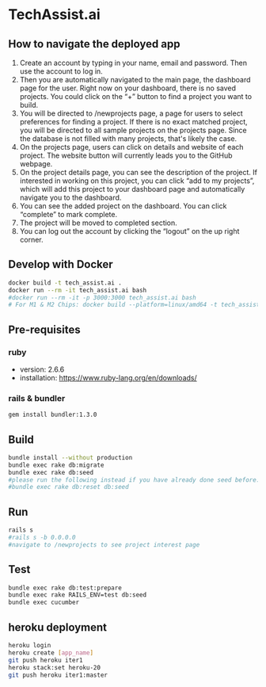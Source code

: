 # TechAssist.ai

## How to navigate the deployed app

1. Create an account by typing in your name, email and password. Then use the account to log in.
2. Then you are automatically navigated to the main page, the dashboard page for the user. Right now on your dashboard, there is no saved projects. You could click on the “+” button to find a project you want to build.
3. You will be directed to /newprojects page, a page for users to select preferences for finding a project. If there is no exact matched project, you will be directed to all sample projects on the projects page. Since the database is not filled with many projects, that's likely the case.
4. On the projects page, users can click on details and website of each project. The website button will currently leads you to the GitHub webpage.
5. On the project details page, you can see the description of the project. If interested in working on this project, you can click “add to my projects”, which will add this project to your dashboard page and automatically navigate you to the dashboard.
6. You can see the added project on the dashboard. You can click “complete” to mark complete.
7. The project will be moved to completed section.
8. You can log out the account by clicking the “logout” on the up right corner.

## Develop with Docker

```bash
docker build -t tech_assist.ai .
docker run --rm -it tech_assist.ai bash
#docker run --rm -it -p 3000:3000 tech_assist.ai bash
# For M1 & M2 Chips: docker build --platform=linux/amd64 -t tech_assist.ai .

```

## Pre-requisites

### ruby

- version: 2.6.6
- installation: <https://www.ruby-lang.org/en/downloads/>

### rails & bundler

```bash
gem install bundler:1.3.0
```

## Build

```bash
bundle install --without production
bundle exec rake db:migrate
bundle exec rake db:seed
#please run the following instead if you have already done seed before:
#bundle exec rake db:reset db:seed
```

## Run

```bash
rails s
#rails s -b 0.0.0.0
#navigate to /newprojects to see project interest page
```

## Test

```bash
bundle exec rake db:test:prepare
bundle exec rake RAILS_ENV=test db:seed
bundle exec cucumber

```

## heroku deployment

```bash
heroku login
heroku create [app_name]
git push heroku iter1
heroku stack:set heroku-20
git push heroku iter1:master

```
